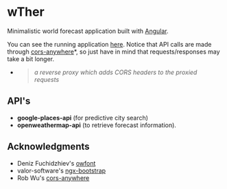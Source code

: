 # wTher

Minimalistic world forecast application built with [Angular](https://angular.io/).

You can see the running application [here](https://al-pez.github.io/wther/).
Notice that API calls are made through [cors-anywhere](https://github.com/Rob--W/cors-anywhere)*,
so just have in mind that requests/responses may take a bit longer.

* >_a reverse proxy which adds CORS headers to the proxied requests_


## API's

- **google-places-api** (for predictive city search)
- **openweathermap-api** (to retrieve forecast information).


## Acknowledgments

- Deniz Fuchidzhiev's [owfont](https://github.com/websygen/owfont)
- valor-software's [ngx-bootstrap](https://github.com/valor-software/ngx-bootstrap)
- Rob Wu's [cors-anywhere](https://github.com/Rob--W/cors-anywhere)